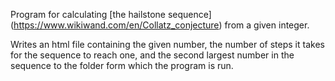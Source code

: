 Program for calculating [the hailstone sequence] 
(https://www.wikiwand.com/en/Collatz_conjecture) from a given integer. 

Writes an html file containing the given number, the number of steps it takes for the sequence to reach one, and the second largest number in the sequence to the folder form which the program is run.

